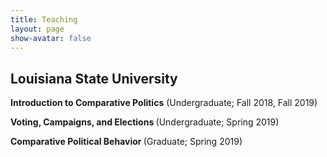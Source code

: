 ```yaml
---
title: Teaching
layout: page
show-avatar: false
---
```


<section class="highlight">
  <h2> Louisiana State University </h2>
  <p> <b>  Introduction to Comparative Politics</b> (Undergraduate; Fall 2018, Fall 2019) </p>
    <p> <b>  Voting, Campaigns, and Elections </b> (Undergraduate; Spring 2019) </p>
      <p> <b>  Comparative Political Behavior </b> (Graduate; Spring 2019) </p>

</section>
